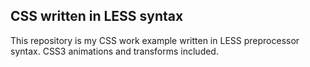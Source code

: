 ## CSS written in LESS syntax

This repository is my CSS work example written in LESS preprocessor syntax.
CSS3 animations and transforms included.
